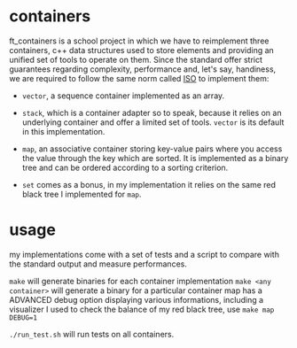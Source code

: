 # containers

ft_containers is a school project in which we have to reimplement three containers, c++ data structures used to store elements and providing an unified set of tools to operate on them. Since the standard offer strict guarantees regarding complexity, performance and, let's say, handiness, we are required to follow the same norm called [ISO](https://www.lirmm.fr/~ducour/Doc-objets/ISO+IEC+14882-1998.pdf) to implement them:

* ```vector```, a sequence container implemented as an array.

* ```stack```, which is a container adapter so to speak, because it relies on an underlying container and offer a limited set of tools. ```vector``` is its default in this implementation.

* ```map```, an associative container storing key-value pairs where you access the value through the key which are sorted. It is implemented as a binary tree and can be ordered according to a sorting criterion.

* ```set``` comes as a bonus, in my implementation it relies on the same red black tree I implemented for ```map```. 

# usage

my implementations come with a set of tests and a script to compare with the standard output and measure performances.

```make``` will generate binaries for each container implementation
```make <any container>``` will generate a binary for a particular container
map has a ADVANCED debug option displaying various informations, including a visualizer I used to check the balance of my red black tree, use ```make map DEBUG=1```

```./run_test.sh``` will run tests on all containers.

